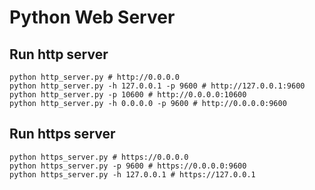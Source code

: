# Python Web Server

## Run http server

```shell
python http_server.py # http://0.0.0.0
python http_server.py -h 127.0.0.1 -p 9600 # http://127.0.0.1:9600
python http_server.py -p 10600 # http://0.0.0.0:10600
python http_server.py -h 0.0.0.0 -p 9600 # http://0.0.0.0:9600
```

## Run https server

```shell
python https_server.py # https://0.0.0.0
python https_server.py -p 9600 # https://0.0.0.0:9600
python https_server.py -h 127.0.0.1 # https://127.0.0.1
```
